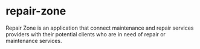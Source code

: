# repair-zone
Repair Zone is an application that connect maintenance and repair services providers with their potential clients who are in need of repair or maintenance services. 
